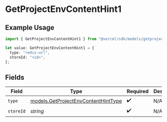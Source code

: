 # GetProjectEnvContentHint1

## Example Usage

```typescript
import { GetProjectEnvContentHint1 } from "@vercel/sdk/models/getprojectenvop.js";

let value: GetProjectEnvContentHint1 = {
  type: "redis-url",
  storeId: "<id>",
};
```

## Fields

| Field                                                                            | Type                                                                             | Required                                                                         | Description                                                                      |
| -------------------------------------------------------------------------------- | -------------------------------------------------------------------------------- | -------------------------------------------------------------------------------- | -------------------------------------------------------------------------------- |
| `type`                                                                           | [models.GetProjectEnvContentHintType](../models/getprojectenvcontenthinttype.md) | :heavy_check_mark:                                                               | N/A                                                                              |
| `storeId`                                                                        | *string*                                                                         | :heavy_check_mark:                                                               | N/A                                                                              |